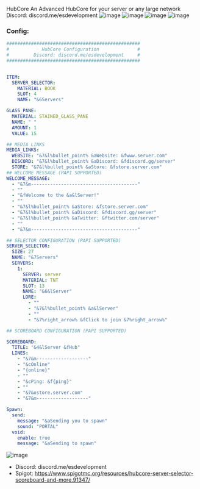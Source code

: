HubCore
An Advanced HubCore for your server or any large network
Discord: discord.me/esdevelopment
![image](https://user-images.githubusercontent.com/67561225/115079778-52d05e80-9ec7-11eb-8732-40cf730e7b8e.png)
![image](https://user-images.githubusercontent.com/67561225/115079789-56fc7c00-9ec7-11eb-82e0-f6002048b3a2.png)
![image](https://user-images.githubusercontent.com/67561225/115079796-595ed600-9ec7-11eb-8a12-3ea98e613e59.png)
![image](https://user-images.githubusercontent.com/67561225/115079806-5bc13000-9ec7-11eb-863a-0f22c623f862.png)

### Config:
```yml
#################################################
#            HubCore Configuration              #
#         Discord: discord.me/esdevelopment     #
#################################################


ITEM:
  SERVER_SELECTOR:
    MATERIAL: BOOK
    SLOT: 4
    NAME: "&6Servers"

GLASS_PANE:
  MATERIAL: STAINED_GLASS_PANE
  NAME: " "
  AMOUNT: 1
  VALUE: 15

## MEDIA LINKS
MEDIA_LINKS:
  WEBSITE: "&7&l%bullet_point% &aWebsite: &fwww.server.com"
  DISCORD: "&7&l%bullet_point% &aDiscord: &fdiscord.gg/server"
  STORE: "&7&l%bullet_point% &aStore: &fstore.server.com"
## WELCOME MESSAGE (PAPI SUPPORTED)
WELCOME_MESSAGE:
  - "&7&m---------------------------------------"
  - ""
  - "&fWelcome to the &a&lServer!"
  - ""
  - "&7&l%bullet_point% &aStore: &fstore.server.com"
  - "&7&l%bullet_point% &aDiscord: &fdiscord.gg/server"
  - "&7&l%bullet_point% &aTwitter: &ftwitter.com/server"
  - ""
  - "&7&m---------------------------------------"

## SELECTOR CONFIGURATION (PAPI SUPPORTED)
SERVER_SELECTOR:
  SIZE: 27
  NAME: "&7Servers"
  SERVERS:
    1:
      SERVER: server
      MATERIAL: TNT
      SLOT: 13
      NAME: "&6&lServer"
      LORE:
        - ""
        - "&7&l%bullet_point% &a&lServer"
        - ""
        - "&7%right_arrow% &fClick to join &7%right_arrow%"

## SCOREBOARD CONFIGURATION (PAPI SUPPORTED)

SCOREBOARD:
  TITLE: "&4&lServer &fHub"
  LINES:
    - "&7&m-------------------"
    - "&cOnline"
    - "{online}"
    - ""
    - "&cPing: &f{ping}"
    - ""
    - "&7&ostore.server.com"
    - "&7&m-------------------"

Spawn:
  send:
    message: "&aSending you to spawn"
    sound: "PORTAL"
  void:
    enable: true
    message: "&aSending to spawn"
```
    
![image](https://user-images.githubusercontent.com/67561225/115079998-a6db4300-9ec7-11eb-8116-183088e7fddb.png)

- Discord: discord.me/esdevelopment
- Spigot: https://www.spigotmc.org/resources/hubcore-server-selector-scoreboard-and-more.91347/
